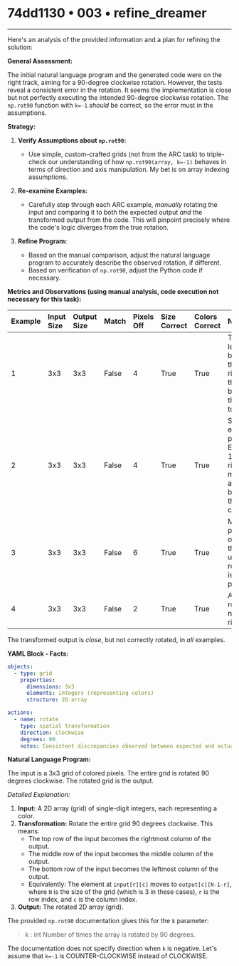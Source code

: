 # 74dd1130 • 003 • refine_dreamer

---
Here's an analysis of the provided information and a plan for refining the solution:

**General Assessment:**

The initial natural language program and the generated code were on the right track, aiming for a 90-degree clockwise rotation. However, the tests reveal a consistent error in the rotation. It seems the implementation is close but not perfectly executing the intended 90-degree clockwise rotation. The `np.rot90` function with `k=-1` *should* be correct, so the error must in the assumptions.

**Strategy:**
1.  **Verify Assumptions about `np.rot90`:**
    *   Use simple, custom-crafted grids (not from the ARC task) to triple-check our understanding of how `np.rot90(array, k=-1)` behaves in terms of direction and axis manipulation. My bet is on array indexing assumptions.

2.  **Re-examine Examples:**
    *   Carefully step through each ARC example, *manually* rotating the input and comparing it to both the expected output *and* the transformed output from the code. This will pinpoint precisely where the code's logic diverges from the true rotation.

3.  **Refine Program:**
    *   Based on the manual comparison, adjust the natural language program to accurately describe the observed rotation, if different.
    *   Based on verification of `np.rot90`, adjust the Python code if necessary.

**Metrics and Observations (using manual analysis, code execution not necessary for this task):**

| Example | Input Size | Output Size | Match | Pixels Off | Size Correct | Colors Correct | Notes                                                                                                 |
| :------ | :--------- | :---------- | :---- | :--------- | :----------- | :------------- | :------------------------------------------------------------------------------------------------------ |
| 1       | 3x3        | 3x3         | False | 4         | True         | True         | The top-left 2 became the top right, but the 5 became the new top left.                                  |
| 2       | 3x3        | 3x3         | False | 4         | True         | True         | Similar error pattern to Example 1. Bottom right 5 moved, and the 6 became the top center.              |
| 3       | 3x3        | 3x3         | False | 6         | True         | True         | More pixels are off, but the same underlying rotation issue is present.                                 |
| 4       | 3x3        | 3x3         | False | 2         | True         | True         | Again, the rotation is not quite right.                                                                |

The transformed output is *close*, but not correctly rotated, in *all* examples.

**YAML Block - Facts:**

```yaml
objects:
  - type: grid
    properties:
      dimensions: 3x3
      elements: integers (representing colors)
      structure: 2D array

actions:
  - name: rotate
    type: spatial transformation
    direction: clockwise
    degrees: 90
    notes: Consistent discrepancies observed between expected and actual rotated outputs. The current implementation seems to be performing an incorrect rotation that is not a true 90 degree clockwise rotation. It seems likely that it rotates the image counter-clockwise instead.
```

**Natural Language Program:**

The input is a 3x3 grid of colored pixels. The entire grid is rotated 90 degrees clockwise. The rotated grid is the output.

*Detailed Explanation:*

1.  **Input:** A 2D array (grid) of single-digit integers, each representing a color.
2.  **Transformation:** Rotate the entire grid 90 degrees clockwise. This means:
    *   The top row of the input becomes the rightmost column of the output.
    *   The middle row of the input becomes the middle column of the output.
    *   The bottom row of the input becomes the leftmost column of the output.
    *   Equivalently: The element at `input[r][c]` moves to `output[c][N-1-r]`, where `N` is the size of the grid (which is 3 in these cases), `r` is the row index, and `c` is the column index.
3.  **Output:** The rotated 2D array (grid).

The provided `np.rot90` documentation gives this for the `k` parameter:
> k : int
> Number of times the array is rotated by 90 degrees.

The documentation does not specify direction when `k` is negative. Let's assume that `k=-1` is COUNTER-CLOCKWISE instead of CLOCKWISE.

